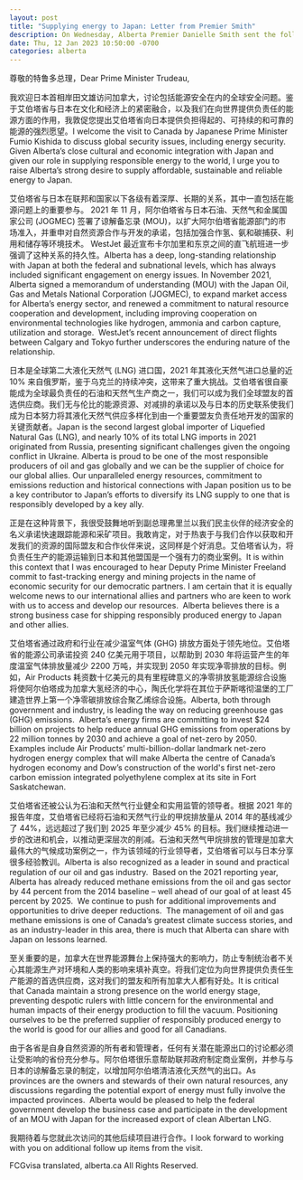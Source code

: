 ```yaml
---
layout: post
title: "Supplying energy to Japan: Letter from Premier Smith"
description: On Wednesday, Alberta Premier Danielle Smith sent the following letter to Prime Minister Justin Trudeau about supplying affordable, sustainable and reliable energy to Japan.
date: Thu, 12 Jan 2023 10:50:00 -0700
categories: alberta
---
```


尊敬的特鲁多总理，Dear Prime Minister Trudeau,

我欢迎日本首相岸田文雄访问加拿大，讨论包括能源安全在内的全球安全问题。鉴于艾伯塔省与日本在文化和经济上的紧密融合，以及我们在向世界提供负责任的能源方面的作用，我敦促您提出艾伯塔省向日本提供负担得起的、可持续的和可靠的能源的强烈愿望。I welcome the visit to Canada by Japanese Prime Minister Fumio Kishida to discuss global security issues, including energy security. Given Alberta’s close cultural and economic integration with Japan and given our role in supplying responsible energy to the world, I urge you to raise Alberta’s strong desire to supply affordable, sustainable and reliable energy to Japan.

艾伯塔省与日本在联邦和国家以下各级有着深厚、长期的关系，其中一直包括在能源问题上的重要参与。 2021 年 11 月，阿尔伯塔省与日本石油、天然气和金属国家公司 (JOGMEC) 签署了谅解备忘录 (MOU)，以扩大阿尔伯塔省能源部门的市场准入，并重申对自然资源合作与开发的承诺，包括加强合作氢、氨和碳捕获、利用和储存等环境技术。 WestJet 最近宣布卡尔加里和东京之间的直飞航班进一步强调了这种关系的持久性。Alberta has a deep, long-standing relationship with Japan at both the federal and subnational levels, which has always included significant engagement on energy issues. In November 2021, Alberta signed a memorandum of understanding (MOU) with the Japan Oil, Gas and Metals National Corporation (JOGMEC), to expand market access for Alberta’s energy sector, and renewed a commitment to natural resource cooperation and development, including improving cooperation on environmental technologies like hydrogen, ammonia and carbon capture, utilization and storage.  WestJet’s recent announcement of direct flights between Calgary and Tokyo further underscores the enduring nature of the relationship.

日本是全球第二大液化天然气 (LNG) 进口国，2021 年其液化天然气进口总量的近 10% 来自俄罗斯，鉴于乌克兰的持续冲突，这带来了重大挑战。艾伯塔省很自豪能成为全球最负责任的石油和天然气生产商之一，我们可以成为我们全球盟友的首选供应商。我们无与伦比的能源资源、对减排的承诺以及与日本的历史联系使我们成为日本努力将其液化天然气供应多样化到由一个重要盟友负责任地开发的国家的关键贡献者。Japan is the second largest global importer of Liquefied Natural Gas (LNG), and nearly 10% of its total LNG imports in 2021 originated from Russia, presenting significant challenges given the ongoing conflict in Ukraine. Alberta is proud to be one of the most responsible producers of oil and gas globally and we can be the supplier of choice for our global allies. Our unparalleled energy resources, commitment to emissions reduction and historical connections with Japan position us to be a key contributor to Japan’s efforts to diversify its LNG supply to one that is responsibly developed by a key ally.

正是在这种背景下，我很受鼓舞地听到副总理弗里兰以我们民主伙伴的经济安全的名义承诺快速跟踪能源和采矿项目。我敢肯定，对于热衷于与我们合作以获取和开发我们的资源的国际盟友和合作伙伴来说，这同样是个好消息。艾伯塔省认为，将负责任生产的能源运输到日本和其他盟国是一个强有力的商业案例。It is within this context that I was encouraged to hear Deputy Prime Minister Freeland commit to fast-tracking energy and mining projects in the name of economic security for our democratic partners. I am certain that it is equally welcome news to our international allies and partners who are keen to work with us to access and develop our resources.  Alberta believes there is a strong business case for shipping responsibly produced energy to Japan and other allies.

艾伯塔省通过政府和行业在减少温室气体 (GHG) 排放方面处于领先地位。艾伯塔省的能源公司承诺投资 240 亿美元用于项目，以帮助到 2030 年将运营产生的年度温室气体排放量减少 2200 万吨，并实现到 2050 年实现净零排放的目标。例如，Air Products 耗资数十亿美元的具有里程碑意义的净零排放氢能源综合设施将使阿尔伯塔成为加拿大氢经济的中心，陶氏化学将在其位于萨斯喀彻温堡的工厂建造世界上第一个净零碳排放综合聚乙烯综合设施。Alberta, both through government and industry, is leading the way on reducing greenhouse gas (GHG) emissions.  Alberta’s energy firms are committing to invest $24 billion on projects to help reduce annual GHG emissions from operations by 22 million tonnes by 2030 and achieve a goal of net-zero by 2050.   Examples include Air Products’ multi-billion-dollar landmark net-zero hydrogen energy complex that will make Alberta the centre of Canada’s hydrogen economy and Dow’s construction of the world's first net-zero carbon emission integrated polyethylene complex at its site in Fort Saskatchewan.

艾伯塔省还被公认为石油和天然气行业健全和实用监管的领导者。根据 2021 年的报告年度，艾伯塔省已经将石油和天然气行业的甲烷排放量从 2014 年的基线减少了 44%，远远超过了我们到 2025 年至少减少 45% 的目标。我们继续推动进一步的改进和机会，以推动更深层次的削减。石油和天然气甲烷排放的管理是加拿大最伟大的气候成功案例之一，作为该领域的行业领导者，艾伯塔省可以与日本分享很多经验教训。Alberta is also recognized as a leader in sound and practical regulation of our oil and gas industry.  Based on the 2021 reporting year, Alberta has already reduced methane emissions from the oil and gas sector by 44 percent from the 2014 baseline – well ahead of our goal of at least 45 percent by 2025.  We continue to push for additional improvements and opportunities to drive deeper reductions.  The management of oil and gas methane emissions is one of Canada’s greatest climate success stories, and as an industry-leader in this area, there is much that Alberta can share with Japan on lessons learned.

至关重要的是，加拿大在世界能源舞台上保持强大的影响力，防止专制统治者不关心其能源生产对环境和人类的影响来填补真空。将我们定位为向世界提供负责任生产能源的首选供应商，这对我们的盟友和所有加拿大人都有好处。It is critical that Canada maintain a strong presence on the world energy stage, preventing despotic rulers with little concern for the environmental and human impacts of their energy production to fill the vacuum. Positioning ourselves to be the preferred supplier of responsibly produced energy to the world is good for our allies and good for all Canadians.

由于各省是自身自然资源的所有者和管理者，任何有关潜在能源出口的讨论都必须让受影响的省份充分参与。阿尔伯塔很乐意帮助联邦政府制定商业案例，并参与与日本的谅解备忘录的制定，以增加阿尔伯塔清洁液化天然气的出口。As provinces are the owners and stewards of their own natural resources, any discussions regarding the potential export of energy must fully involve the impacted provinces.  Alberta would be pleased to help the federal government develop the business case and participate in the development of an MOU with Japan for the increased export of clean Albertan LNG.

我期待着与您就此次访问的其他后续项目进行合作。I look forward to working with you on additional follow up items from the visit.

FCGvisa translated, alberta.ca All Rights Reserved.
